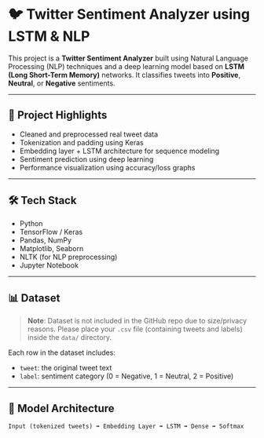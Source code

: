 # 🐦 Twitter Sentiment Analyzer using LSTM & NLP

This project is a **Twitter Sentiment Analyzer** built using Natural Language Processing (NLP) techniques and a deep learning model based on **LSTM (Long Short-Term Memory)** networks. It classifies tweets into **Positive**, **Neutral**, or **Negative** sentiments.

---

## 🚀 Project Highlights

- Cleaned and preprocessed real tweet data
- Tokenization and padding using Keras
- Embedding layer + LSTM architecture for sequence modeling
- Sentiment prediction using deep learning
- Performance visualization using accuracy/loss graphs

---

## 🛠️ Tech Stack

- Python
- TensorFlow / Keras
- Pandas, NumPy
- Matplotlib, Seaborn
- NLTK (for NLP preprocessing)
- Jupyter Notebook

---
## 📊 Dataset

> **Note**: Dataset is not included in the GitHub repo due to size/privacy reasons. Please place your `.csv` file (containing tweets and labels) inside the `data/` directory.

Each row in the dataset includes:

- `tweet`: the original tweet text  
- `label`: sentiment category (0 = Negative, 1 = Neutral, 2 = Positive)

---

## 🧪 Model Architecture

```text
Input (tokenized tweets) ➡ Embedding Layer ➡ LSTM ➡ Dense ➡ Softmax

